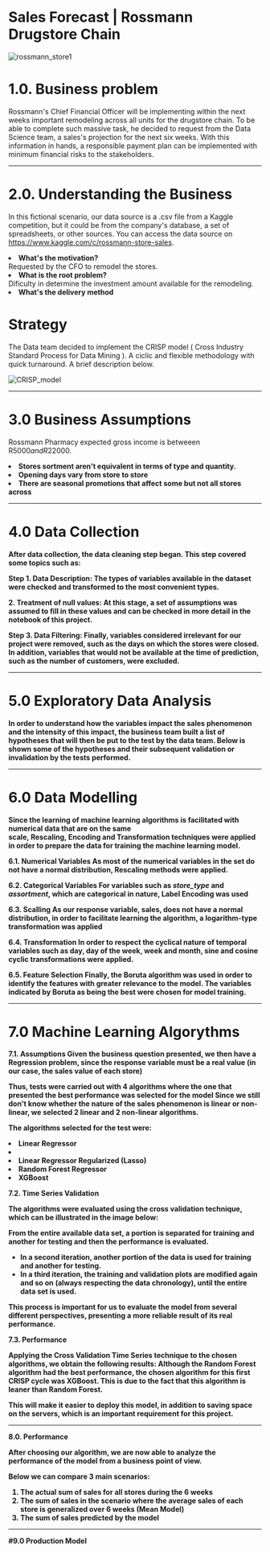 # Sales Forecast | Rossmann Drugstore Chain

![rossmann_store1](https://user-images.githubusercontent.com/30410050/185254615-515bffcc-43d4-4831-a58d-ed1d895c1307.jpg)




# 1.0. Business problem

Rossmann's Chief Financial Officer will be implementing within the next weeks important remodeling across all units for the drugstore chain. 
To be able to complete such massive task, he decided to request from the Data Science team, a sales's projection for the next six weeks. With this information in hands, a responsible payment plan can be implemented with minimum financial risks to the stakeholders.  
*****
# 2.0. Understanding the Business

In this fictional scenario, our data source is a .csv file from a Kaggle competition, but it could be from the company's database, a set of spreadsheets, or other sources. You can access the data source on https://www.kaggle.com/c/rossmann-store-sales.



<li><strong>What's the motivation?</strong></li> Requested by the CFO to remodel the stores.

<li><strong> What is the root problem?</strong></li> Dificulty in determine the investment amount available for the remodeling.

<li><strong>What's the delivery method</strong></li> 
 

# Strategy

The Data team decided to implement the CRISP model ( Cross Industry Standard Process for Data Mining ). A ciclic and flexible methodology with quick turnaround.
A brief description below.


![CRISP_model](https://user-images.githubusercontent.com/30410050/185259805-bfa281c7-430a-4ec4-a50e-040f5563aa6d.png)
*****
# 3.0 Business Assumptions

Rossmann Pharmacy expected gross income is betweeen R$5000 and R$22000. 

<li><strong>Stores sortment aren't equivalent in terms of type and quantity.</strong></li> 
<li><strong>Opening days vary from store to store</li> 
<li><strong>There are seasonal promotions that affect some but not all stores across</li> 

*****
# 4.0 Data Collection

After data collection, the data cleaning step began. This step covered some topics such as:
 
 <strong>Step 1. Data Description: </strong>The types of variables available in the dataset were checked and transformed to the most convenient types.
 
 <strong>2. Treatment of null values: </strong> At this stage, a set of assumptions was assumed to fill in these values ​​and can be checked in more detail in the notebook of this project.
 
 <strong>Step 3. Data Filtering: </strong> Finally, variables considered irrelevant for our project were removed, such as the days on which the stores were closed. In addition, variables that would not be available at the time of prediction, such as the number of customers, were excluded.
 *****
 
 # 5.0  Exploratory Data Analysis
 
In order to understand how the variables impact the sales phenomenon and the intensity of this impact, the business team built a list of hypotheses that will then be put to the test by the data team. Below is shown some of the hypotheses and their subsequent validation or invalidation by the tests performed.
 *****

# 6.0 Data Modelling
Since the learning of machine learning algorithms is facilitated with numerical data that are on the same scale, Rescaling, Encoding and Transformation techniques were applied in order to prepare the data for training the machine learning model.
 
 <strong>6.1. Numerical Variables</strong>
 As most of the numerical variables in the set do not have a normal distribution, Rescaling methods were applied.
 
 <strong>6.2. Categorical Variables</strong>
 For variables such as *store_type* and *assortment*, which are categorical in nature, **Label Encoding** was used
 
 <strong>6.3. Scalling</strong>
 As our response variable, sales, does not have a normal distribution, in order to facilitate learning the algorithm, a logarithm-type transformation was applied
 
 <strong>6.4. Transformation </strong>
 In order to respect the cyclical nature of temporal variables such as day, day of the week, week and month, sine and cosine cyclic transformations were applied.
 
 <strong>6.5. Feature Selection </strong>
 Finally, the Boruta algorithm was used in order to identify the features with greater relevance to the model. The variables indicated by Boruta as being the best   were chosen for model training.
 
 *****
 
# 7.0 Machine Learning Algorythms
 
<strong>7.1. Assumptions </strong> 
Given the business question presented, we then have a **Regression** problem, since the response variable must be a real value (in our case, the sales value of each store)

Thus, tests were carried out with 4 algorithms where the one that presented the best performance was selected for the model
Since we still don't know whether the nature of the sales phenomenon is linear or non-linear, we selected 2 linear and 2 non-linear algorithms.

The algorithms selected for the test were:
 
<li>Linear Regressor<li/>
<li> Linear Regressor Regularized (Lasso)</li>
<li> Random Forest Regressor</li>
<li> XGBoost</li>




<strong>7.2. Time Series Validation</strong>
 
The algorithms were evaluated using the cross validation technique, which can be illustrated in the image below:

From the entire available data set, a portion is separated for training and another for testing and then the performance is evaluated.

- In a second iteration, another portion of the data is used for training and another for testing.
- In a third iteration, the training and validation plots are modified again and so on (always respecting the data chronology), until the entire data set is used.

This process is important for us to evaluate the model from several different perspectives, presenting a more reliable result of its real performance.

<strong> 7.3. Performance</strong>

Applying the Cross Validation Time Series technique to the chosen algorithms, we obtain the following results:
Although the Random Forest algorithm had the best performance, the chosen algorithm for this first CRISP cycle was XGBoost. This is due to the fact that this algorithm is leaner than Random Forest.

This will make it easier to deploy this model, in addition to saving space on the servers, which is an important requirement for this project.
*****
<strong> 8.0. Performance</strong>



After choosing our algorithm, we are now able to analyze the performance of the model from a business point of view.

Below we can compare 3 main scenarios:

1. The actual sum of sales for all stores during the 6 weeks
2. The sum of sales in the scenario where the average sales of each store is generalized over 6 weeks (Mean Model)
3. The sum of sales predicted by the model


*****
#9.0 Production Model

